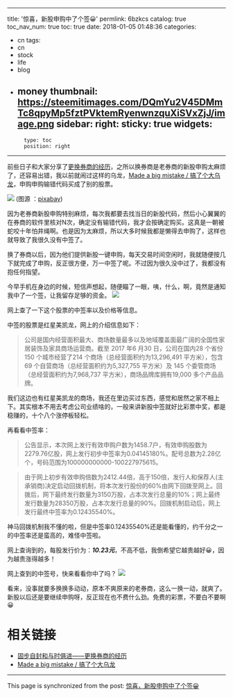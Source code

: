 
---
title: '惊喜，新股申购中了个签😀'
permlink: 6bzkcs
catalog: true
toc_nav_num: true
toc: true
date: 2018-01-05 01:48:36
categories:
- cn
tags:
- cn
- stock
- life
- blog
- money
thumbnail: https://steemitimages.com/DQmYu2V45DMmTc8qpyMp5fztPVktemRyenwnzquXiSVxZjJ/image.png
sidebar:
    right:
        sticky: true
widgets:
    -
        type: toc
        position: right
---


前些日子和大家分享了[更换券商的经历](https://steemit.com/life/@oflyhigh/7dapd9)，之所以换券商是老券商的新股申购太麻烦了，还容易出错，我以前就闹过这样的乌龙，[Made a big mistake / 搞了个大乌龙](https://steemit.com/cn/@oflyhigh/made-a-big-mistake)，申购申购输错代码买成了别的股票。

![](https://steemitimages.com/DQmYu2V45DMmTc8qpyMp5fztPVktemRyenwnzquXiSVxZjJ/image.png)
(图源 ：[pixabay](https://pixabay.com))

因为老券商新股申购特别麻烦，每次我都要去找当日的新股代码，然后小心翼翼的在券商的软件里核对N次，确定没有输错代码，我才会按确定购买。这真是一朝被蛇咬十年怕井绳啊。也是因为太麻烦，所以大多时候我都是懒得去申购了，这样也就导致了我很久没有中签了。

换了券商以后，因为他们提供新股一键申购，每天交易时间空闲时，我就随便按几下就完成了申购，反正很方便，万一中签了呢。不过因为很久没中过了，我都没有抱任何指望。

今早手机在身边的时候，短信声想起，随便瞄了一眼，咦，什么，啊，竟然是通知我中了一个签，让我留存足够的资金。
![](https://steemitimages.com/DQmfUUQPVNbtcpdBhD56iyPZ5FDKnQetqyfLjnUrAsgj4RJ/image.png)

网上查了一下这个股票的中签率以及价格等信息。

中签的股票是红星美凯龙，网上的介绍信息如下：
>公司是国内经营面积最大、商场数量最多以及地域覆盖面最广阔的全国性家居装饰及家具商场运营商。截至 2017 年6 月30 日，公司在国内28 个省份150 个城市经营了214 个商场（总经营面积约为13,296,491 平方米），包含69 个自营商场（总经营面积约为5,327,755 平方米）及 145 个委管商场（总经营面积约为7,968,737 平方米），商场品牌库拥有19,000 多个产品品牌。

我们这边也有红星美凯龙的商场，我还在里边买过东西，感觉和居然之家不相上下。其实根本不用去考虑公司业绩啥的，一般来讲新股中签就好比彩票中奖，都是稳赚的，十个八个涨停板轻松。

再看看中签率：
>公告显示，本次网上发行有效申购户数为1458.7户，有效申购股数为2279.76亿股，网上发行初步中签率为0.04145180%。配号总数为2.28亿个，号码范围为100000000000-100227975615。

>由于网上初步有效申购倍数为2412.44倍，高于150倍，发行人和保荐人(主承销商)决定启动回拨机制，将本次发行股份的60%由网下回拨至网上。回拨后，网下最终发行数量为3150万股，占本次发行总量的10%；网上最终发行数量为28350万股，占本次发行总量的90%。回拨机制启动后，网上发行最终中签率为0.12435540%。

 神马回拨机制我不懂的啦，但是中签率0.12435540%还是能看懂的，约千分之一的中签率还是蛮高的，难怪中签啦。

网上查询到的，每股发行价为：***10.23元***，不高不低，我倒希望它越贵越好😀，因为越贵涨得越多！

网上查到的中签号，快来看看你中了吗？
![](https://steemitimages.com/DQmeZVywJDjF3yqoZiVE8kpjXkxMrqTowhrj94TuFtKgVMu/image.png)

看来，没事就要多换换多动动，原本不爽原来的老券商，这么一换一动，就爽了。新股以后还是要继续申购呀，反正现在也不费什么劲。免费的彩票，不要白不要啊😀

# 相关链接

* [固步自封和与时俱进——更换券商的经历](https://steemit.com/life/@oflyhigh/7dapd9)
* [Made a big mistake / 搞了个大乌龙](https://steemit.com/cn/@oflyhigh/made-a-big-mistake)

- - -

This page is synchronized from the post: [惊喜，新股申购中了个签😀](https://steemit.com/@oflyhigh/6bzkcs)
